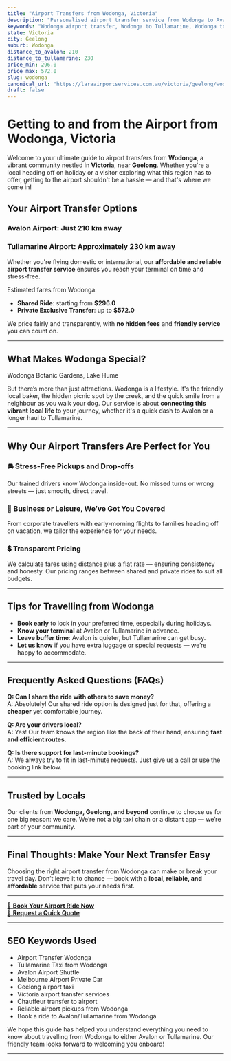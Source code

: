 ```yaml
---
title: "Airport Transfers from Wodonga, Victoria"
description: "Personalised airport transfer service from Wodonga to Avalon and Tullamarine airports. Enjoy a smooth, affordable ride with us!"
keywords: "Wodonga airport transfer, Wodonga to Tullamarine, Wodonga to Avalon, airport taxi Wodonga, private airport transfer Wodonga, shared ride Wodonga, Wodonga transfers, airport shuttle Wodonga, book Wodonga airport taxi, affordable Wodonga airport transfer, Wodonga airport transfer service, airport transfer Geelong, airport transfer Melbourne, Melbourne airport taxi, airport transfers Victoria, Tullamarine airport shuttle, Avalon airport transfers, Melbourne private transfer, airport transport services Melbourne"
state: Victoria
city: Geelong
suburb: Wodonga
distance_to_avalon: 210
distance_to_tullamarine: 230
price_min: 296.0
price_max: 572.0
slug: wodonga
canonical_url: "https://laraairportservices.com.au/victoria/geelong/wodonga/"
draft: false
---
```


# Getting to and from the Airport from Wodonga, Victoria

Welcome to your ultimate guide to airport transfers from **Wodonga**, a vibrant community nestled in **Victoria**, near **Geelong**. Whether you're a local heading off on holiday or a visitor exploring what this region has to offer, getting to the airport shouldn't be a hassle — and that's where we come in!

## Your Airport Transfer Options

### Avalon Airport: Just 210 km away  
### Tullamarine Airport: Approximately 230 km away

Whether you're flying domestic or international, our **affordable and reliable airport transfer service** ensures you reach your terminal on time and stress-free.

Estimated fares from Wodonga:
- **Shared Ride**: starting from **$296.0**
- **Private Exclusive Transfer**: up to **$572.0**

We price fairly and transparently, with **no hidden fees** and **friendly service** you can count on.

---

## What Makes Wodonga Special?

Wodonga Botanic Gardens, Lake Hume

But there’s more than just attractions. Wodonga is a lifestyle. It's the friendly local baker, the hidden picnic spot by the creek, and the quick smile from a neighbour as you walk your dog. Our service is about **connecting this vibrant local life** to your journey, whether it's a quick dash to Avalon or a longer haul to Tullamarine.

---

## Why Our Airport Transfers Are Perfect for You

### 🚘 Stress-Free Pickups and Drop-offs
Our trained drivers know Wodonga inside-out. No missed turns or wrong streets — just smooth, direct travel.

### 💼 Business or Leisure, We’ve Got You Covered
From corporate travellers with early-morning flights to families heading off on vacation, we tailor the experience for your needs.

### 💲 Transparent Pricing
We calculate fares using distance plus a flat rate — ensuring consistency and honesty. Our pricing ranges between shared and private rides to suit all budgets.

---

## Tips for Travelling from Wodonga

- **Book early** to lock in your preferred time, especially during holidays.
- **Know your terminal** at Avalon or Tullamarine in advance.
- **Leave buffer time**: Avalon is quieter, but Tullamarine can get busy.
- **Let us know** if you have extra luggage or special requests — we’re happy to accommodate.

---

## Frequently Asked Questions (FAQs)

**Q: Can I share the ride with others to save money?**  
A: Absolutely! Our shared ride option is designed just for that, offering a **cheaper** yet comfortable journey.

**Q: Are your drivers local?**  
A: Yes! Our team knows the region like the back of their hand, ensuring **fast and efficient routes**.

**Q: Is there support for last-minute bookings?**  
A: We always try to fit in last-minute requests. Just give us a call or use the booking link below.

---

## Trusted by Locals

Our clients from **Wodonga, Geelong, and beyond** continue to choose us for one big reason: we care. We’re not a big taxi chain or a distant app — we’re part of your community.

---

## Final Thoughts: Make Your Next Transfer Easy

Choosing the right airport transfer from Wodonga can make or break your travel day. Don’t leave it to chance — book with a **local, reliable, and affordable** service that puts your needs first.

---

[📅 **Book Your Airport Ride Now**](https://laraairportservices.square.site/s/appointments)  
[📧 **Request a Quick Quote**](https://laraairportservices.square.site/contact-us)

---

## SEO Keywords Used
- Airport Transfer Wodonga
- Tullamarine Taxi from Wodonga
- Avalon Airport Shuttle
- Melbourne Airport Private Car
- Geelong airport taxi
- Victoria airport transfer services
- Chauffeur transfer to airport
- Reliable airport pickups from Wodonga
- Book a ride to Avalon/Tullamarine from Wodonga

We hope this guide has helped you understand everything you need to know about travelling from Wodonga to either Avalon or Tullamarine. Our friendly team looks forward to welcoming you onboard!

---
